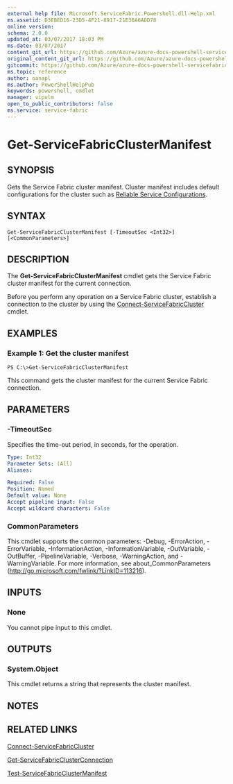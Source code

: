 ```yaml
---
external help file: Microsoft.ServiceFabric.Powershell.dll-Help.xml
ms.assetid: D3EBED16-23D5-4F21-8917-21E36A6ADD78
online version:
schema: 2.0.0
updated_at: 03/07/2017 18:03 PM
ms.date: 03/07/2017
content_git_url: https://github.com/Azure/azure-docs-powershell-servicefabric/blob/master/Service-Fabric-cmdlets/ServiceFabric/vlatest/Get-ServiceFabricClusterManifest.md
original_content_git_url: https://github.com/Azure/azure-docs-powershell-servicefabric/blob/master/Service-Fabric-cmdlets/ServiceFabric/vlatest/Get-ServiceFabricClusterManifest.md
gitcommit: https://github.com/Azure/azure-docs-powershell-servicefabric/blob/31ce2cbc2767e8e9f0a1f1271dda52160ffdb112
ms.topic: reference
author: oanapl
ms.author: PowerShellHelpPub
keywords: powershell, cmdlet
manager: vipulm
open_to_public_contributors: false
ms.service: service-fabric
---
```


# Get-ServiceFabricClusterManifest

## SYNOPSIS
Gets the Service Fabric cluster manifest. 
Cluster manifest includes default configurations for the cluster such as [Reliable Service Configurations](https://docs.microsoft.com/azure/service-fabric/service-fabric-reliable-services-configuration).

## SYNTAX

```
Get-ServiceFabricClusterManifest [-TimeoutSec <Int32>] [<CommonParameters>]
```

## DESCRIPTION
The **Get-ServiceFabricClusterManifest** cmdlet gets the Service Fabric cluster manifest for the current connection.

Before you perform any operation on a Service Fabric cluster, establish a connection to the cluster by using the [Connect-ServiceFabricCluster](./Connect-ServiceFabricCluster.md) cmdlet.

## EXAMPLES

### Example 1: Get the cluster manifest
```
PS C:\>Get-ServiceFabricClusterManifest
```

This command gets the cluster manifest for the current Service Fabric connection.

## PARAMETERS

### -TimeoutSec
Specifies the time-out period, in seconds, for the operation.

```yaml
Type: Int32
Parameter Sets: (All)
Aliases:

Required: False
Position: Named
Default value: None
Accept pipeline input: False
Accept wildcard characters: False
```

### CommonParameters
This cmdlet supports the common parameters: -Debug, -ErrorAction, -ErrorVariable, -InformationAction, -InformationVariable, -OutVariable, -OutBuffer, -PipelineVariable, -Verbose, -WarningAction, and -WarningVariable. For more information, see about_CommonParameters (http://go.microsoft.com/fwlink/?LinkID=113216).

## INPUTS

### None
You cannot pipe input to this cmdlet.

## OUTPUTS

### System.Object
This cmdlet returns a string that represents the cluster manifest.

## NOTES

## RELATED LINKS

[Connect-ServiceFabricCluster](./Connect-ServiceFabricCluster.md)

[Get-ServiceFabricClusterConnection](./Get-ServiceFabricClusterConnection.md)

[Test-ServiceFabricClusterManifest](./Test-ServiceFabricClusterManifest.md)
